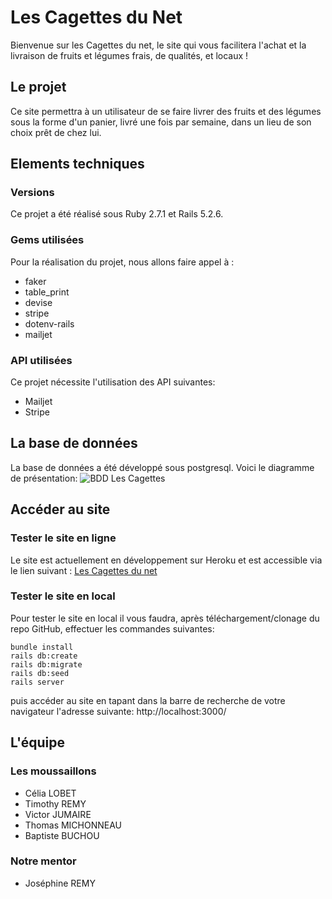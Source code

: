 # Les Cagettes du Net

Bienvenue sur les Cagettes du net, le site qui vous facilitera l'achat et la livraison de fruits et légumes frais, de qualités, et locaux !

## Le projet

Ce site permettra à un utilisateur de se faire livrer des fruits et des légumes sous la forme d'un panier, livré une fois par semaine, dans un lieu de son choix prêt de chez lui. 

## Elements techniques

### Versions

Ce projet a été réalisé sous Ruby 2.7.1 et Rails 5.2.6.

### Gems utilisées

Pour la réalisation du projet, nous allons faire appel à :

* faker
* table_print
* devise
* stripe
* dotenv-rails
* mailjet

### API utilisées

Ce projet nécessite l'utilisation des API suivantes:

* Mailjet
* Stripe

## La base de données

La base de données a été développé sous postgresql. Voici le diagramme de présentation:
![BDD Les Cagettes](https://zupimages.net/up/21/24/slpz.jpg)

## Accéder au site
### Tester le site en ligne

Le site est actuellement en développement sur Heroku et est accessible via le lien suivant :
[Les Cagettes du net](https://cagettes-du-net.herokuapp.com)

### Tester le site en local
Pour tester le site en local il vous faudra, après téléchargement/clonage du repo GitHub, effectuer les commandes suivantes:
```
bundle install
rails db:create
rails db:migrate
rails db:seed
rails server 
```

puis accéder au site en tapant dans la barre de recherche de votre navigateur l'adresse suivante:
http://localhost:3000/

## L'équipe

### Les moussaillons
* Célia LOBET
* Timothy REMY
* Victor JUMAIRE
* Thomas MICHONNEAU
* Baptiste BUCHOU

### Notre mentor
* Joséphine REMY 